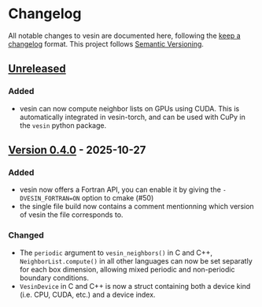 # Changelog

All notable changes to vesin are documented here, following the [keep a
changelog](https://keepachangelog.com/en/1.1.0/) format. This project follows
[Semantic Versioning](https://semver.org/spec/v2.0.0.html).

## [Unreleased](https://github.com/luthaf/vesin/)

<!-- Possible sections for each package:

### Added

### Fixed

### Changed

### Removed
-->

### Added

- vesin can now compute neighbor lists on GPUs using CUDA. This is automatically
  integrated in vesin-torch, and can be used with CuPy in the `vesin` python
  package.

## [Version 0.4.0](https://github.com/Luthaf/vesin/releases/tag/v0.4.0) - 2025-10-27

### Added

- vesin now offers a Fortran API, you can enable it by giving the `-DVESIN_FORTRAN=ON` option to cmake (#50)
- the single file build now contains a comment mentionning which version of
  vesin the file corresponds to.

### Changed

- The `periodic` argument to `vesin_neighbors()` in C and C++,
  `NeighborList.compute()` in all other languages can now be set separatly for
  each box dimension, allowing mixed periodic and non-periodic boundary
  conditions.
- `VesinDevice` in C and C++ is now a struct containing both a device kind (i.e.
  CPU, CUDA, etc.) and a device index.

